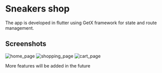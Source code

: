 # Sneakers shop

 The app is developed in flutter using GetX framework for state and route management.

## Screenshots

![home_page](https://user-images.githubusercontent.com/77952824/157100609-28906b2f-7b82-4a71-8752-fce47740734f.png)
![shopping_page](https://user-images.githubusercontent.com/77952824/157100603-3a648c51-c7e0-45df-ad09-742ad5e151e0.png)
![cart_page](https://user-images.githubusercontent.com/77952824/157100587-696609d1-ddf7-458f-a3a3-16aa6719d350.png)

More features will be added in the future